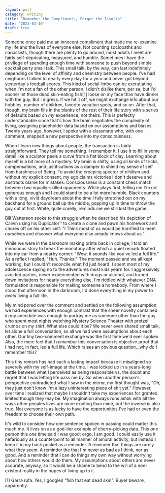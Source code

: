 ```yaml
---
layout: post
category: writing
title: "Remember the Compliments, Forget the Insults"
date: '2023-03-10'
draft: true
---
```


Someone once paid me an innocent compliment that made me re-examine my life and the lives of everyone else. Not counting sociopaths and narcissists, though there are plenty to go around, most adults I meet are fairly self-depricating, measured, and humble. Sometimes I have the privilege of spending enough time with someone to push beyond simple cocktail party small talk. This small talk, by the way, can last indefinitely depending on the level of affinity and chemistry between people. I've had neighbors I talked to nearly every day for a year and never got beyond yesterday's football scores. This kind of social limbo can be excrutiating when I'm not a fan of the other person. I didn't dislike them, per se, but I'd sooner let those dead skin-eating fish[1] loose on my face than have dinner with the guy. But I digress. If we hit it off, we might exchange info about our hobbies, number of children, favorite vacation spots, and so on. After that, though, my brain fills in the blanks of the rest of their life story with a series of defaults based on _my_ experience, not theirs. This is perfectly understandable since that's how the brain negotiates the complexity of living, assigning placeholder data based on our assumptions and biases. Twenty years ago, however, I spoke with a classmate who, with one comment, snapped a new perspective into my consciousness.

When I learn new things about people, the transaction is fairly straightforward. They tell me something. I remember it. I use it to fill in some detail like a sculptor peels a curve from a flat block of clay. Learning about myself is a bit more of a mystery. My brain is shifty, using all kinds of tricks, compensations, and justifications as a damper to shield my sense of self from harshness of Being. To avoid the creeping spector of nihilism and without my explicit consent, my ego claims victories I don't deserve and abstracts blame for mistakes. Consciousness is a constant chess match between two equally-skilled opponents. White plays first, telling me I'm not generous enough and I could stand to be a lot more humble. Black counters with a long, vivid daydream about the time I fully stretched out on my backhand for a ground ball up the middle, popping up in time to throw the guy out at first. White, quite cruelly, reminds me we still lost the game.

Bill Watterson spoke to this struggle when he described his depiction of Calvin using his Duplicator™ to create a clone and pawn his homework and chores off on his other self: "I Think most of us would be horrified to meet ourselves and discover what everyone else aready knows about us."

While we were in the darkroom making prints back in college, I told an innocuous story to break the monotony after which a quiet remark floated into my ear from a nearby corner: "Wow, it sounds like you've led a full life." As a reflex I replied, "Huh. Thanks!" The moment passed and we all kept working, but I couldn't reconcile what I'd just heard. I spent most of my adolescence saying no to the adventures most kids yearn for. I aggressively avoided parties, never experimented with drugs or alcohol, and turned down invitations for nearly everything else. I'm riddled with whatever DNA formulation is responsible for making someone a homebody. From where I stood that afternoon in the darkroom, I'd done everything in my power to _avoid_ living a full life.

My mind pored over the comment and settled on the following assumption: we had experiences with enough contrast that the sheer novelty contained in my anecdote was enough to portray me as someone other than the guy who spent most nights watching Mystery Science Theater with pretzel crumbs on my shirt. What else could it be? We never even shared small talk, let alone a full conversation, so all we had were assumptions about each other. Our tiny two-comment exchange was the first time we'd ever spoken. Also, the mere fact that I _remember_ this conversation is objective proof that I had not, in fact, led a full life. Which raises an obvious question...why _do_ I remember this?

This tiny remark has had such a lasting impact because it misaligned so severely with my self-image at the time. I was locked up in a years-long battle between what I perceived as being responsible vs. the doubt and regret that I was letting life pass me by. So when another person's perspective contradicted what I saw in the mirror, my first thought was, "Oh, they just don't know I'm a lazy uninteresting piece of shit yet." However, over time I realized that maybe I shouldn't take my experiences for granted, limited though they may be. My imagination always runs amok with all the ways other peoples lives are more exciting than mine, but the inverse is also true. Not everyone is as lucky to have the opportunities I've had or even the freedom to choose their own path. 

It's wild to consider how one sentence spoken in passing could matter this much me. It lives on as a god-tier example of cherry-picking data. This _one_ person this _one_ time said I was good; ergo, I am good. I could easily use it nefariously as a counterpoint to all manner of amoral activity, but instead I keep it in my back pocket as a reminder. A reminder that things are rarely what they seem. A reminder the that I'm never as bad as I think, nor as good. And a reminder that I can do things my own way without worrying about how others would do them. My assumptions about others are never accurate, anyway, so it would be a shame to bend to the will of a non-existent reality in the hopes of living up to it.

[1] Garra rufa. Yes, I googled "fish that eat dead skin". Buyer beware, apparently.